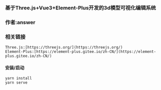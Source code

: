 

###  基于Three.js+Vue3+Element-Plus开发的3d模型可视化编辑系统
### 作者:answer
### 相关链接
```
Three.js:[https://threejs.org/](https://threejs.org/)
Element-Plus:[https://element-plus.gitee.io/zh-CN/](https://element-plus.gitee.io/zh-CN/)

```
#### 安装/启动
```
yarn install
yarn serve

```


